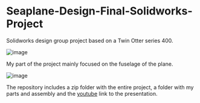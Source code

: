 # Seaplane-Design-Final-Solidworks-Project
Solidworks design group project  based on a Twin Otter series 400.

![image](https://github.com/Alfredo-del-Rayo/Seaplane-Design-Final-Solidworks-Project-/assets/99233341/d765762e-ce15-4062-9aad-3fbd30c38b65)

My part of the project mainly focused on the fuselage of the plane.

![image](https://github.com/Alfredo-del-Rayo/Seaplane-Design-Final-Solidworks-Project-/assets/99233341/21be3af1-26be-4df6-8752-07a977652322)


The repository includes a zip folder with the entire project, a folder with my parts and assembly and the [youtube](https://www.youtube.com/watch?v=9sSEc756nNM&t=8s) link to the presentation.
